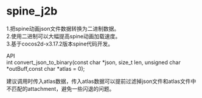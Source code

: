 # spine_j2b

1.把spine动画json文件数据转换为二进制数据。  
2.使用二进制可以大幅提高spine动画加载速度。  
3.基于cocos2d-x3.17.2版本spine代码开发。  
  
API  
int convert_json_to_binary(const char *json, size_t len, unsigned char *outBuff,const char *atlas = 0);  
  
建议调用时传入atlas数据，传入atlas数据可以提前过滤掉json文件和atlas文件中不匹配的attachment，避免一些闪退的问题。  



